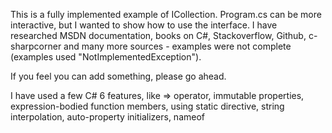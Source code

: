 This is a fully implemented example of ICollection<T>. Program.cs can be more interactive, but I wanted to show how to use the interface.
I have researched MSDN documentation, books on C#, Stackoverflow, Github, c-sharpcorner and many more sources - examples were not
complete (examples used "NotImplementedException").

If you feel you can add something, please go ahead.

I have used a few C# 6 features, like => operator, immutable properties, expression-bodied function members,
using static directive, string interpolation, auto-property initializers, nameof
 